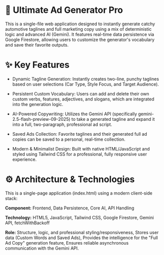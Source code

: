 # 🚗 Ultimate Ad Generator Pro

This is a single-file web application designed to instantly generate catchy automotive taglines and full marketing copy using a mix of deterministic logic and advanced AI (Gemini). It features real-time data persistence via Google Firestore, allowing users to customize the generator's vocabulary and save their favorite outputs.

# ✨ Key Features

- Dynamic Tagline Generation: Instantly creates two-line, punchy taglines based on user selections (Car Type, Style Focus, and Target Audience).

- Persistent Custom Vocabulary: Users can add and delete their own custom verbs, features, adjectives, and slogans, which are integrated into the generation logic.

- AI-Powered Copywriting: Utilizes the Gemini API (specifically gemini-2.5-flash-preview-09-2025) to take a generated tagline and expand it into a full, two-paragraph, professional ad script.

- Saved Ads Collection: Favorite taglines and their generated full ad copies can be saved to a personal, real-time collection.

- Modern & Minimalist Design: Built with native HTML/JavaScript and styled using Tailwind CSS for a professional, fully responsive user experience.

# ⚙️ Architecture & Technologies

This is a single-page application (index.html) using a modern client-side stack:

**Component:** Frontend, Data Persistence, Core AI, API Handling

**Technology:** HTML5, JavaScript, Tailwind CSS, Google Firestore, Gemini API, fetchWithBackoff

**Role:** Structure, logic, and professional styling/responsiveness, Stores user data (Custom Words and Saved Ads), Provides the intelligence for the "Full Ad Copy" generation feature, Ensures reliable asynchronous communication with the Gemini API.
